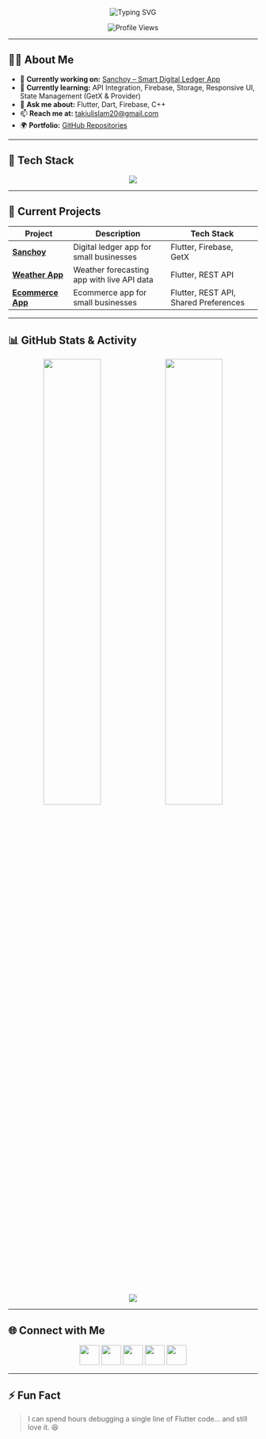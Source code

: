 <!-- Typing SVG Banner -->
<p align="center">
  <img src="https://readme-typing-svg.herokuapp.com?font=Fira+Code&size=28&duration=3000&pause=1000&color=36BCF7&center=true&vCenter=true&width=900&lines=Hi+%F0%9F%91%8B%2C+I'm+Takiul+Islam+Sumon;Passionate+Flutter+Developer+from+Bangladesh;Love+Building+Mobile+Apps+with+Beautiful+UI;Open+Source+Enthusiast+%26+Tech+Explorer" alt="Typing SVG" />
</p>

<!-- Profile Views -->
<p align="center">
  <img src="https://komarev.com/ghpvc/?username=takiul-sumon&label=Profile%20Views&color=0E75B6&style=for-the-badge" alt="Profile Views" />
</p>

---

## 👨‍💻 About Me
- 🔭 **Currently working on:** [Sanchoy – Smart Digital Ledger App](https://github.com/takiul-sumon)
- 🌱 **Currently learning:** API Integration, Firebase, Storage, Responsive UI, State Management (GetX & Provider)
- 💬 **Ask me about:** Flutter, Dart, Firebase, C++
- 📫 **Reach me at:** takiulislam20@gmail.com
- 🌍 **Portfolio:** [GitHub Repositories](https://github.com/takiul-sumon?tab=repositories)

---

## 🚀 Tech Stack
<p align="center">
  <img src="https://skillicons.dev/icons?i=flutter,dart,firebase,cpp,java,python,html,css,git,figma,photoshop,illustrator,linux,swift,androidstudio&theme=light&perline=8" />
</p>

---

## 📌 Current Projects

| Project | Description | Tech Stack |
|---------|-------------|------------|
| [**Sanchoy**](https://github.com/takiul-sumon/Sanchoy) | Digital ledger app for small businesses | Flutter, Firebase, GetX |
| [**Weather App**](https://github.com/takiul-sumon/Weather-App) | Weather forecasting app with live API data | Flutter, REST API |
| [**Ecommerce App**](https://github.com/takiul-sumon/Ecommerce-App) | Ecommerce app for small businesses | Flutter, REST API, Shared Preferences |

---

## 📊 GitHub Stats & Activity
<p align="center">
  <img width="48%" src="https://github-readme-stats.vercel.app/api?username=takiul-sumon&show_icons=true&theme=tokyonight" />
  <img width="48%" src="https://github-readme-streak-stats.herokuapp.com/?user=takiul-sumon&theme=tokyonight" />
</p>

<p align="center">
  <img src="https://github-readme-stats.vercel.app/api/top-langs/?username=takiul-sumon&layout=compact&theme=tokyonight" />
</p>

---

## 🌐 Connect with Me
<p align="center">
  <a href="https://twitter.com/takiul_islam" target="_blank"><img src="https://skillicons.dev/icons?i=twitter&theme=light" height="40" /></a>
  <a href="https://linkedin.com/in/takiul-sumon" target="_blank"><img src="https://skillicons.dev/icons?i=linkedin&theme=light" height="40" /></a>
  <a href="https://fb.com/takiulisumon" target="_blank"><img src="https://skillicons.dev/icons?i=facebook&theme=light" height="40" /></a>
  <a href="https://instagram.com/takiulisumon" target="_blank"><img src="https://skillicons.dev/icons?i=instagram&theme=light" height="40" /></a>
  <a href="https://www.hackerrank.com/takiulislam20" target="_blank"><img src="https://skillicons.dev/icons?i=hackerrank&theme=light" height="40" /></a>
</p>

---

## ⚡ Fun Fact
> I can spend hours debugging a single line of Flutter code… and still love it. 😆
